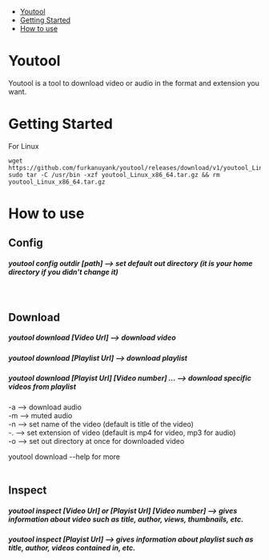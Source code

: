 
* [Youtool](#youtool)
* [Getting Started](#getting-started)
* [How to use](#how-to-use)


# Youtool
Youtool is a tool to download video or audio in the format and extension you want.

# Getting Started
For Linux
```
wget https://github.com/furkanuyank/youtool/releases/download/v1/youtool_Linux_x86_64.tar.gz
sudo tar -C /usr/bin -xzf youtool_Linux_x86_64.tar.gz && rm youtool_Linux_x86_64.tar.gz
```

# How to use

## Config

<h5>youtool config outdir [path] --> set default out directory (it is your home directory if you didn't change it)</h5>
<br>

## Download
<h5>youtool download [Video Url] --> download video</h5>
<h5>youtool download [Playlist Url] --> download playlist </h5>
<h5>youtool download [Playist Url] [Video number] ... --> download specific videos from playlist</h5>

-a --> download audio <br>
-m --> muted audio <br>
-n --> set name of the video (default is title of the video) <br>
-. --> set extension of video (default is mp4 for video, mp3 for audio) <br>
-o --> set out directory at once for downloaded video <br>

youtool download --help for more
<br><br>

## Inspect

<h5>youtool inspect [Video Url] or [Playist Url] [Video number] --> gives information about video such as title, author, views, thumbnails, etc.</h5>
<h5>youtool inspect [Playist Url] --> gives information about playlist such as title, author, videos contained in, etc.</h5>
